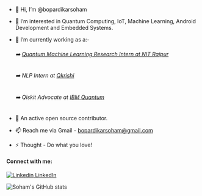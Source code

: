- 👋 Hi, I’m @bopardikarsoham
- 👀 I’m interested in Quantum Computing, IoT, Machine Learning, Android Development and Embedded Systems.
- 🌱 I’m currently working as a:-

  ###### :arrow_right: [Quantum Machine Learning Research Intern at NIT Raipur](https://qworld.net/qintern-2022/)
  
  ###### :arrow_right: NLP Intern at [Qkrishi](https://qkrishi.com/)
  
  ###### :arrow_right: Qiskit Advocate at [IBM Quantum](https://qiskit.org/advocates/)
- 💞️ An active open source contributor.
- 📫 Reach me via Gmail - bopardikarsoham@gmail.com
- ⚡ Thought - Do what you love!

#### Connect with me:

[![Linkedin](https://i.stack.imgur.com/gVE0j.png) LinkedIn](https://www.linkedin.com/in/soham-bopardikar-580432175/)
&nbsp;


![Soham's GitHub stats](https://github-readme-stats.vercel.app/api?username=bopardikarsoham&show_icons=true&theme=blue)

<!---
bopardikarsoham/bopardikarsoham is a ✨ special ✨ repository because its `README.md` (this file) appears on your GitHub profile.
You can click the Preview link to take a look at your changes.
--->
